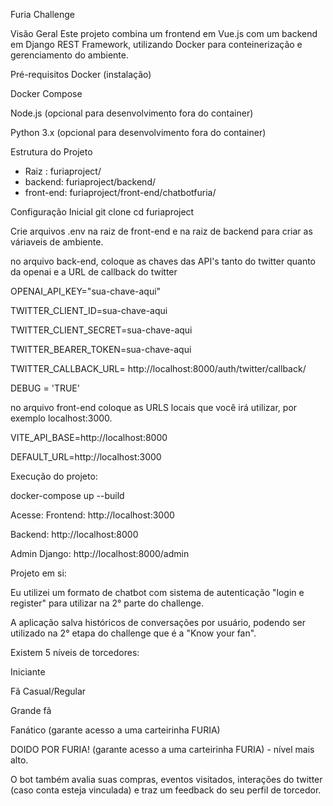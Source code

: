 Furia Challenge

Visão Geral
Este projeto combina um frontend em Vue.js com um backend em Django REST Framework, utilizando Docker para conteinerização e gerenciamento do ambiente.

Pré-requisitos
Docker (instalação)

Docker Compose

Node.js (opcional para desenvolvimento fora do container)

Python 3.x (opcional para desenvolvimento fora do container)

Estrutura do Projeto

- Raiz : furiaproject/
- backend: furiaproject/backend/
- front-end: furiaproject/front-end/chatbotfuria/

Configuração Inicial
git clone 
cd furiaproject

Crie arquivos .env na raiz de front-end e na raiz de backend para criar as váriaveis de ambiente.


no arquivo back-end, coloque as chaves das API's tanto do twitter quanto da openai e a URL de callback do twitter

OPENAI_API_KEY="sua-chave-aqui"

TWITTER_CLIENT_ID=sua-chave-aqui

TWITTER_CLIENT_SECRET=sua-chave-aqui

TWITTER_BEARER_TOKEN=sua-chave-aqui

TWITTER_CALLBACK_URL= http://localhost:8000/auth/twitter/callback/

DEBUG = 'TRUE'

no arquivo front-end coloque as URLS locais que você irá utilizar, por exemplo localhost:3000.

VITE_API_BASE=http://localhost:8000

DEFAULT_URL=http://localhost:3000

Execução do projeto:

docker-compose up --build

Acesse:
Frontend: http://localhost:3000

Backend: http://localhost:8000

Admin Django: http://localhost:8000/admin

Projeto em si:

Eu utilizei um formato de chatbot com sistema de autenticação "login e register" para utilizar na 2° parte do challenge.

A aplicação salva históricos de conversações por usuário, podendo ser utilizado na 2° etapa do challenge que é a "Know your fan".

Existem 5 níveis de torcedores:

Iniciante

Fã Casual/Regular

Grande fã

Fanático (garante acesso a uma carteirinha FURIA)

DOIDO POR FURIA! (garante acesso a uma carteirinha FURIA) - nível mais alto.

O bot também avalia suas compras, eventos visitados, interações do twitter (caso conta esteja vinculada) e traz um feedback do seu perfil de torcedor.

 


